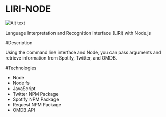 # LIRI-NODE

![Alt text](https://cloud.githubusercontent.com/assets/21230272/23589927/c9972b3a-01a4-11e7-9c0c-987d3e9e32e3.gif)

Language Interpretation and Recognition Interface (LIRI) with Node.js

#Description

Using the command line interface and Node, you can pass arguments and retrieve information from Spotify, Twitter, and OMDB.

#Technologies

* Node
* Node fs
* JavaScript
* Twitter NPM Package
* Spotify NPM Package
* Request NPM Package
* OMDB API
